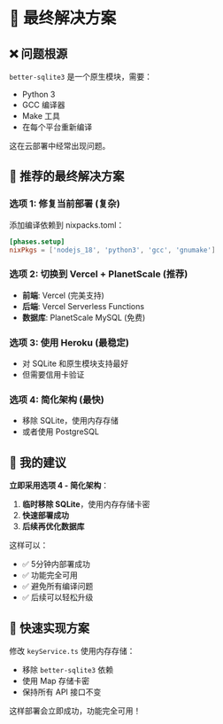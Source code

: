 # 🎯 最终解决方案

## ❌ 问题根源
`better-sqlite3` 是一个原生模块，需要：
- Python 3
- GCC 编译器
- Make 工具
- 在每个平台重新编译

这在云部署中经常出现问题。

## 🚀 推荐的最终解决方案

### 选项 1: 修复当前部署 (复杂)
添加编译依赖到 nixpacks.toml：
```toml
[phases.setup]
nixPkgs = ['nodejs_18', 'python3', 'gcc', 'gnumake']
```

### 选项 2: 切换到 Vercel + PlanetScale (推荐)
- **前端**: Vercel (完美支持)
- **后端**: Vercel Serverless Functions
- **数据库**: PlanetScale MySQL (免费)

### 选项 3: 使用 Heroku (最稳定)
- 对 SQLite 和原生模块支持最好
- 但需要信用卡验证

### 选项 4: 简化架构 (最快)
- 移除 SQLite，使用内存存储
- 或者使用 PostgreSQL

## 🎯 我的建议

**立即采用选项 4 - 简化架构**：

1. **临时移除 SQLite**，使用内存存储卡密
2. **快速部署成功**
3. **后续再优化数据库**

这样可以：
- ✅ 5分钟内部署成功
- ✅ 功能完全可用
- ✅ 避免所有编译问题
- ✅ 后续可以轻松升级

## 🔧 快速实现方案

修改 `keyService.ts` 使用内存存储：
- 移除 `better-sqlite3` 依赖
- 使用 Map 存储卡密
- 保持所有 API 接口不变

这样部署会立即成功，功能完全可用！